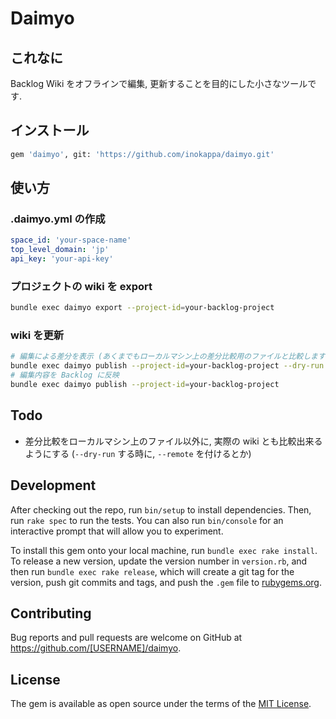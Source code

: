 # Daimyo

## これなに

Backlog Wiki をオフラインで編集, 更新することを目的にした小さなツールです.

## インストール

```sh
gem 'daimyo', git: 'https://github.com/inokappa/daimyo.git'
```

## 使い方

### .daimyo.yml の作成

```yaml
space_id: 'your-space-name'
top_level_domain: 'jp'
api_key: 'your-api-key'
```

### プロジェクトの wiki を export

```sh
bundle exec daimyo export --project-id=your-backlog-project
```

### wiki を更新

```sh
# 編集による差分を表示 (あくまでもローカルマシン上の差分比較用のファイルと比較します)
bundle exec daimyo publish --project-id=your-backlog-project --dry-run
# 編集内容を Backlog に反映
bundle exec daimyo publish --project-id=your-backlog-project
```

## Todo

* 差分比較をローカルマシン上のファイル以外に, 実際の wiki とも比較出来るようにする (`--dry-run` する時に, `--remote` を付けるとか)

## Development

After checking out the repo, run `bin/setup` to install dependencies. Then, run `rake spec` to run the tests. You can also run `bin/console` for an interactive prompt that will allow you to experiment.

To install this gem onto your local machine, run `bundle exec rake install`. To release a new version, update the version number in `version.rb`, and then run `bundle exec rake release`, which will create a git tag for the version, push git commits and tags, and push the `.gem` file to [rubygems.org](https://rubygems.org).

## Contributing

Bug reports and pull requests are welcome on GitHub at https://github.com/[USERNAME]/daimyo.

## License

The gem is available as open source under the terms of the [MIT License](https://opensource.org/licenses/MIT).
